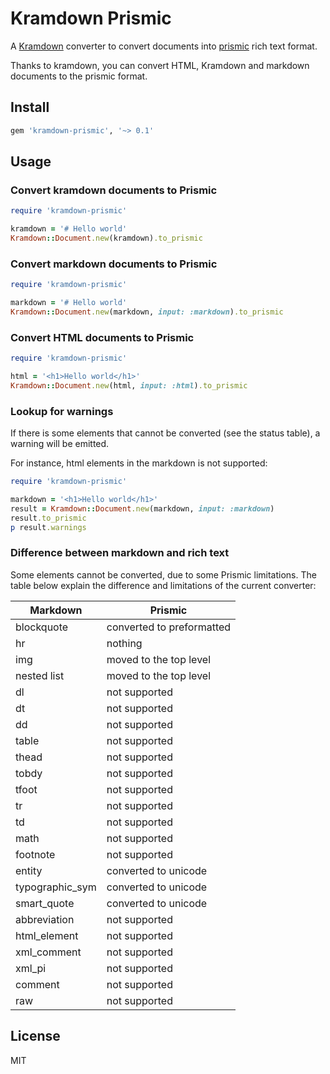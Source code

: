 # Kramdown Prismic

A [Kramdown][] converter to convert documents into [prismic][] rich text format.

Thanks to kramdown, you can convert HTML, Kramdown and markdown documents to the prismic format.

## Install

```ruby
gem 'kramdown-prismic', '~> 0.1'
```

## Usage

### Convert kramdown documents to Prismic

```ruby
require 'kramdown-prismic'

kramdown = '# Hello world'
Kramdown::Document.new(kramdown).to_prismic
```

### Convert markdown documents to Prismic

```ruby
require 'kramdown-prismic'

markdown = '# Hello world'
Kramdown::Document.new(markdown, input: :markdown).to_prismic
```

### Convert HTML documents to Prismic

```ruby
require 'kramdown-prismic'

html = '<h1>Hello world</h1>'
Kramdown::Document.new(html, input: :html).to_prismic
```

### Lookup for warnings

If there is some elements that cannot be converted (see the status table), a warning will be emitted.

For instance, html elements in the markdown is not supported:

```ruby
require 'kramdown-prismic'

markdown = '<h1>Hello world</h1>'
result = Kramdown::Document.new(markdown, input: :markdown)
result.to_prismic
p result.warnings
```

### Difference between markdown and rich text

Some elements cannot be converted, due to some Prismic limitations. The table below explain the difference and limitations of the current converter:

| Markdown         | Prismic                    |
|------------------|----------------------------|
| blockquote       | converted to preformatted  |
| hr               | nothing                    |
| img              | moved to the top level     |
| nested list      | moved to the top level     |
| dl               | not supported              |
| dt               | not supported              |
| dd               | not supported              |
| table            | not supported              |
| thead            | not supported              |
| tobdy            | not supported              |
| tfoot            | not supported              |
| tr               | not supported              |
| td               | not supported              |
| math             | not supported              |
| footnote         | not supported              |
| entity           | converted to unicode     |
| typographic_sym  | converted to unicode     |
| smart_quote      | converted to unicode     |
| abbreviation     | not supported              |
| html_element     | not supported              |
| xml_comment      | not supported              |
| xml_pi           | not supported              |
| comment          | not supported              |
| raw              | not supported              |

## License

MIT

[Kramdown]: https://kramdown.gettalong.org/
[prismic]: https://prismic.io/

